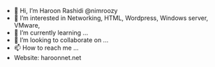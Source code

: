 - 👋 Hi, I’m Haroon Rashidi @nimroozy
- 👀 I’m interested in Networking, HTML, Wordpress, Windows server, VMware, 
- 🌱 I’m currently learning ...
- 💞️ I’m looking to collaborate on ...
- 📫 How to reach me ...
- Website: haroonnet.net
<!---
nimroozy/nimroozy is a ✨ special ✨ repository because its `README.md` (this file) appears on your GitHub profile.
You can click the Preview link to take a look at your changes.
--->
